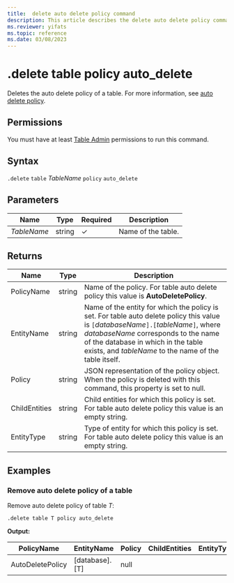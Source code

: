 ```yaml
---
title:  delete auto delete policy command
description: This article describes the delete auto delete policy command in Azure Data Explorer.
ms.reviewer: yifats
ms.topic: reference
ms.date: 03/08/2023
---
```

# .delete table policy auto_delete

Deletes the auto delete policy of a table. For more information, see [auto delete policy](auto-delete-policy.md).

## Permissions

You must have at least [Table Admin](access-control/role-based-access-control.md) permissions to run this command.

## Syntax

`.delete` `table` *TableName* `policy` `auto_delete`

## Parameters

| Name        | Type   | Required | Description        |
|-------------|--------|----------|--------------------|
| *TableName* | string | &check;  | Name of the table. |

## Returns

| Name          | Type   | Description                                                                                                                                                                                                                                                                  |
|---------------|--------|------------------------------------------------------------------------------------------------------------------------------------------------------------------------------------------------------------------------------------------------------------------------------|
| PolicyName    | string | Name of the policy. For table auto delete policy this value is **AutoDeletePolicy**.                                                                                                                                                                                         |
| EntityName    | string | Name of the entity for which the policy is set. For table auto delete policy this value is `[`*databaseName*`].[`*tableName*`]`, where *databaseName* corresponds to the name of the database in which in the table exists, and *tableName* to the name of the table itself. |
| Policy        | string | JSON representation of the policy object. When the policy is deleted with this command, this property is set to null.                                                                                                                                                        |
| ChildEntities | string | Child entities for which this policy is set. For table auto delete policy this value is an empty string.                                                                                                                                                                     |
| EntityType    | string | Type of entity for which this policy is set. For table auto delete policy this value is an empty string.                                                                                                                                                                     |

## Examples

### Remove auto delete policy of a table

Remove auto delete policy of table *T*: 

```kusto
.delete table T policy auto_delete
```

**Output:**

| PolicyName       | EntityName     | Policy                                                           | ChildEntities | EntityType |
|------------------|----------------|------------------------------------------------------------------|---------------|------------|
| AutoDeletePolicy | [database].[T] | null                                                             |               |            |
